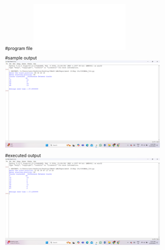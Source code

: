 #program file
![program file](CSCANds_516.py)

#sample output
![sample output](CSCANds_IO_516.png)

#executed output
![executed output](CSCANds_EO_516.png)
